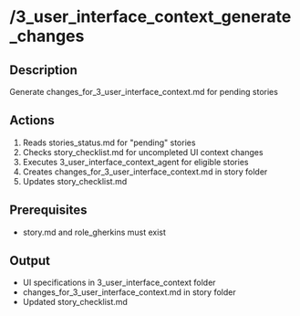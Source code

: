 # /3_user_interface_context_generate_changes

## Description
Generate changes_for_3_user_interface_context.md for pending stories

## Actions
1. Reads stories_status.md for "pending" stories
2. Checks story_checklist.md for uncompleted UI context changes
3. Executes 3_user_interface_context_agent for eligible stories
4. Creates changes_for_3_user_interface_context.md in story folder
5. Updates story_checklist.md

## Prerequisites
- story.md and role_gherkins must exist

## Output
- UI specifications in 3_user_interface_context folder
- changes_for_3_user_interface_context.md in story folder
- Updated story_checklist.md